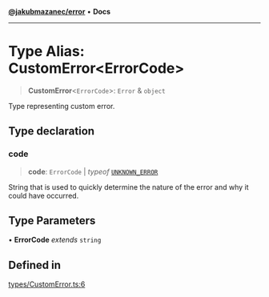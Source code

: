 [**@jakubmazanec/error**](../README.md) • **Docs**

---

# Type Alias: CustomError\<ErrorCode\>

> **CustomError**\<`ErrorCode`\>: `Error` & `object`

Type representing custom error.

## Type declaration

### code

> **code**: `ErrorCode` \| _typeof_ [`UNKNOWN_ERROR`](../variables/UNKNOWN_ERROR.md)

String that is used to quickly determine the nature of the error and why it could have occurred.

## Type Parameters

• **ErrorCode** _extends_ `string`

## Defined in

[types/CustomError.ts:6](https://github.com/jakubmazanec/tools/blob/053e1fea9cfce27a70a78b00a30cdd281cb0a72b/packages/error/source/types/CustomError.ts#L6)
